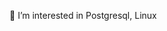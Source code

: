 👀 I’m interested in Postgresql, Linux
<!---
ZBernard/ZBernard is a ✨ special ✨ repository because its `README.md` (this file) appears on your GitHub profile.
You can click the Preview link to take a look at your changes.
--->
